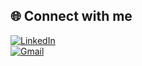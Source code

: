## 🌐 Connect with me  

[![LinkedIn](https://img.shields.io/badge/LinkedIn-0A66C2?style=for-the-badge&logo=linkedin&logoColor=white)](https://www.linkedin.com/in/ngoloc)  
[![Gmail](https://img.shields.io/badge/Gmail-D14836?style=for-the-badge&logo=gmail&logoColor=white)](mailto:ngoloc3304@gmail.com)  
